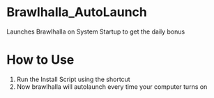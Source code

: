 # Brawlhalla_AutoLaunch
Launches Brawlhalla on System Startup to get the daily bonus

# How to Use
1. Run the Install Script using the shortcut
2. Now brawlhalla will autolaunch every time your computer turns on
